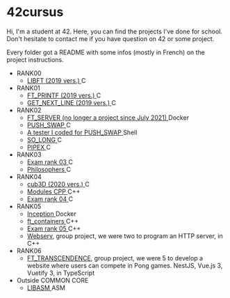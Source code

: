 # 42cursus
Hi, I'm a student at 42. Here, you can find the projects I've done for school.
Don't hesitate to contact me if you have question on 42 or some project.

Every folder got a README with some infos (mostly in French) on the project instructions.

- RANK00
  - <a href="https://github.com/Mel-louie/42cursus/tree/main/rank00_libft_2019">LIBFT (2019 vers.) </a> C
- RANK01
  - <a href="https://github.com/Mel-louie/42cursus/tree/main/rank01_ft_printf">FT_PRINTF (2019 vers.) </a> C
  - <a href="https://github.com/Mel-louie/42cursus/tree/main/rank01_get_next_line">GET_NEXT_LINE (2019 vers.) </a> C
- RANK02
  - <a href="https://github.com/Mel-louie/42cursus/tree/main/rank02OLD_ft_server">FT_SERVER (no longer a project since July 2021) </a> Docker
  - <a href="https://github.com/Mel-louie/42cursus/tree/main/rank02_push_swap"> PUSH_SWAP </a> C
  - <a href="https://github.com/Mel-louie/42cursus/tree/main/rank02_push_swap_tester"> A tester I coded for PUSH_SWAP </a> Shell
  - <a href="https://github.com/Mel-louie/42cursus/tree/main/rank02_so_long">SO_LONG </a> C
  - <a href="https://github.com/Mel-louie/42cursus/tree/main/rank02_pipex">PIPEX </a> C
- RANK03
  - <a href="https://github.com/Mel-louie/42cursus/tree/main/rank03_exam">Exam rank 03 </a> C
  - <a href="https://github.com/Mel-louie/42cursus/tree/main/rank03_Philosophers">Philosophers </a> C
- RANK04
  -  <a href="https://github.com/Mel-louie/42cursus/tree/main/rank04_cub3D">cub3D (2020 vers.) </a> C
  -  <a href="https://github.com/Mel-louie/42cursus/tree/main/rank04_CPP">Modules CPP </a> C++
  -  <a href="https://github.com/Mel-louie/42cursus/tree/main/rank04_exam_microshell">Exam rank 04 </a> C
- RANK05
  - <a href="https://github.com/Mel-louie/42cursus/tree/main/rank05_inception">Inception </a> Docker
  - <a href="https://github.com/Mel-louie/42cursus/tree/main/rank05_ft_containers">ft_containers </a> C++
  - <a href="https://github.com/Mel-louie/42cursus/tree/main/rank05_ft_containers">Exam rank 05 </a> C++
  - <a href="https://github.com/Mel-louie/webserv">Webserv</a>, group project, we were two to program an HTTP server, in C++
- RANK06
  - <a href="https://github.com/fyusuf-a/ft_transcendence">FT_TRANSCENDENCE</a>, group project, we were 5 to develop a website where users can compete in Pong games. NestJS, Vue.js 3, Vuetify 3, in TypeScript
- Outside COMMON CORE
  - <a href="https://github.com/Mel-louie/42cursus/tree/main/rn_42_libasm">LIBASM </a> ASM
